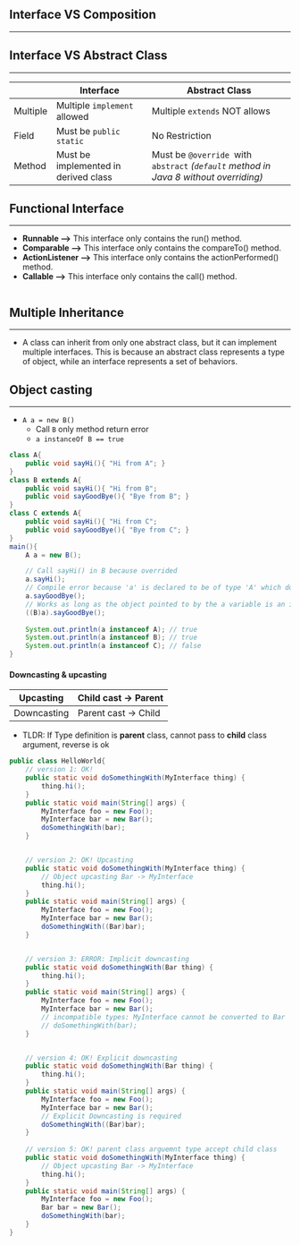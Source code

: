 ## Interface VS Composition 
---


## Interface VS Abstract Class
---

|          | Interface                            | Abstract Class                                                                        |
| -------- | ------------------------------------ | ------------------------------------------------------------------------------------- |
| Multiple | Multiple `implement` allowed         | Multiple `extends` NOT allows                                                         |
| Field    | Must be `public static`              | No Restriction                                                                        |
| Method   | Must be implemented in derived class | Must be `@override `with `abstract` *(`default` method in Java 8 without overriding)* |


## Functional Interface
---
- **Runnable –>** This interface only contains the run() method.
- **Comparable –>** This interface only contains the compareTo() method.
- **ActionListener –>** This interface only contains the actionPerformed() method.
- **Callable –>** This interface only contains the call() method.

```java

```
## Multiple Inheritance
---
- A class can inherit from only one abstract class, but it can implement multiple interfaces. This is because an abstract class represents a type of object, while an interface represents a set of behaviors.
## Object casting
---
- `A a = new B()`
	- Call `B` only method return error
	- `a instanceOf B == true`

```java
class A{
    public void sayHi(){ "Hi from A"; }
}
class B extends A{
    public void sayHi(){ "Hi from B"; 
    public void sayGoodBye(){ "Bye from B"; }
}
class C extends A{
    public void sayHi(){ "Hi from C"; 
    public void sayGoodBye(){ "Bye from C"; }
}
main(){
	A a = new B();

	// Call sayHi() in B because overrided
	a.sayHi(); 
	// Compile error because 'a' is declared to be of type 'A' which doesn't have the
	a.sayGoodBye(); 
	// Works as long as the object pointed to by the a variable is an instanceof B. This is
	((B)a).sayGoodBye();
	
	System.out.println(a instanceof A); // true  
	System.out.println(a instanceof B); // true
	System.out.println(a instanceof C); // false  
}
```

#### Downcasting & upcasting

| Upcasting   | Child cast -> Parent |
| ----------- | -------------------- |
| Downcasting | Parent cast -> Child 

- TLDR: If Type definition is **parent** class, cannot pass to **child** class argument, reverse is ok

```java
public class HelloWorld{
	// version 1: OK!
    public static void doSomethingWith(MyInterface thing) {
        thing.hi();
    }
    public static void main(String[] args) {
        MyInterface foo = new Foo();
        MyInterface bar = new Bar();
        doSomethingWith(bar);
    }


	// version 2: OK! Upcasting
    public static void doSomethingWith(MyInterface thing) {
	    // Object upcasting Bar -> MyInterface
        thing.hi();
    }
    public static void main(String[] args) {
        MyInterface foo = new Foo();
        MyInterface bar = new Bar();
        doSomethingWith((Bar)bar);
    }


	// version 3: ERROR: Implicit downcasting 
    public static void doSomethingWith(Bar thing) {
        thing.hi();
    }
    public static void main(String[] args) {
        MyInterface foo = new Foo();
        MyInterface bar = new Bar();
        // incompatible types: MyInterface cannot be converted to Bar
        // doSomethingWith(bar);
    }


	// version 4: OK! Explicit downcasting 
    public static void doSomethingWith(Bar thing) {
        thing.hi();
    }
    public static void main(String[] args) {
        MyInterface foo = new Foo();
        MyInterface bar = new Bar();
        // Explicit Downcasting is required
        doSomethingWith((Bar)bar);
    }
    
	// version 5: OK! parent class arguemnt type accept child class 
	public static void doSomethingWith(MyInterface thing) {  
	    // Object upcasting Bar -> MyInterface  
	    thing.hi();  
	}  
	public static void main(String[] args) {  
	    MyInterface foo = new Foo();  
	    Bar bar = new Bar();  
	    doSomethingWith(bar);  
	}
}
```
